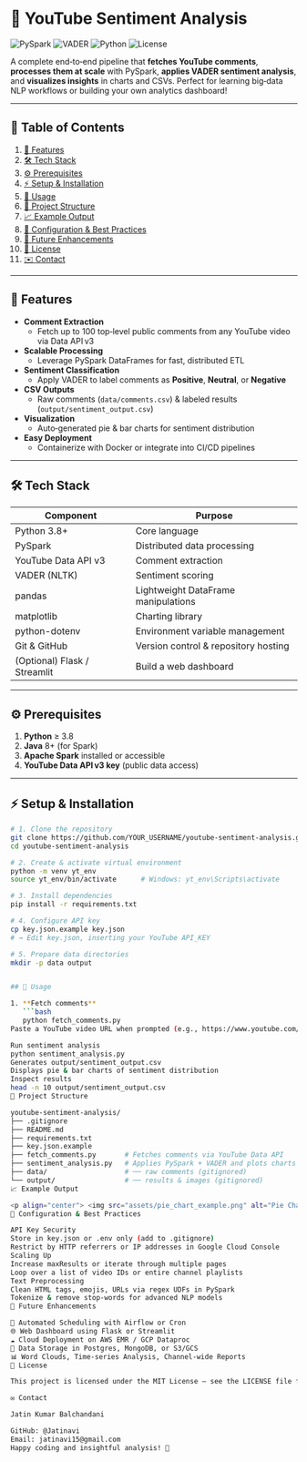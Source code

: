 # 🚀 YouTube Sentiment Analysis

![PySpark](https://img.shields.io/badge/PySpark-3.5.0-blue) ![VADER](https://img.shields.io/badge/VADER-NLP-green) ![Python](https://img.shields.io/badge/Python-3.8%2B-yellow) ![License](https://img.shields.io/badge/License-MIT-lightgrey)

A complete end‑to‑end pipeline that **fetches YouTube comments**, **processes them at scale** with PySpark, **applies VADER sentiment analysis**, and **visualizes insights** in charts and CSVs. Perfect for learning big‑data NLP workflows or building your own analytics dashboard!

---

## 🔎 Table of Contents

1. [🌟 Features](#-features)  
2. [🛠️ Tech Stack](#️️-tech-stack)  
3. [⚙️ Prerequisites](#️⚙️-prerequisites)  
4. [⚡ Setup & Installation](#️⚡-setup--installation)  
5. [🚀 Usage](#️🚀-usage)  
6. [📂 Project Structure](#️📂-project-structure)  
7. [📈 Example Output](#️📈-example-output)  
8. [🔧 Configuration & Best Practices](#️🔧-configuration--best-practices)  
9. [🔮 Future Enhancements](#️🔮-future-enhancements)  
10. [📝 License](#️📝-license)  
11. [✉️ Contact](#️✉️-contact)

---

## 🌟 Features

- **Comment Extraction**  
  - Fetch up to 100 top‑level public comments from any YouTube video via Data API v3  
- **Scalable Processing**  
  - Leverage PySpark DataFrames for fast, distributed ETL  
- **Sentiment Classification**  
  - Apply VADER to label comments as **Positive**, **Neutral**, or **Negative**  
- **CSV Outputs**  
  - Raw comments (`data/comments.csv`) & labeled results (`output/sentiment_output.csv`)  
- **Visualization**  
  - Auto‑generated pie & bar charts for sentiment distribution  
- **Easy Deployment**  
  - Containerize with Docker or integrate into CI/CD pipelines  

---

## 🛠️ Tech Stack

| Component                    | Purpose                               |
|------------------------------|---------------------------------------|
| Python 3.8+                  | Core language                        |
| PySpark                      | Distributed data processing          |
| YouTube Data API v3          | Comment extraction                   |
| VADER (NLTK)                 | Sentiment scoring                    |
| pandas                       | Lightweight DataFrame manipulations  |
| matplotlib                   | Charting library                     |
| python-dotenv                | Environment variable management      |
| Git & GitHub                 | Version control & repository hosting |
| (Optional) Flask / Streamlit | Build a web dashboard                |

---

## ⚙️ Prerequisites

1. **Python** ≥ 3.8  
2. **Java** 8+ (for Spark)  
3. **Apache Spark** installed or accessible  
4. **YouTube Data API v3 key** (public data access)  

---

## ⚡ Setup & Installation

```bash
# 1. Clone the repository
git clone https://github.com/YOUR_USERNAME/youtube-sentiment-analysis.git
cd youtube-sentiment-analysis

# 2. Create & activate virtual environment
python -m venv yt_env
source yt_env/bin/activate      # Windows: yt_env\Scripts\activate

# 3. Install dependencies
pip install -r requirements.txt

# 4. Configure API key
cp key.json.example key.json
# → Edit key.json, inserting your YouTube API_KEY

# 5. Prepare data directories
mkdir -p data output


## 🚀 Usage

1. **Fetch comments**  
   ```bash
   python fetch_comments.py
Paste a YouTube video URL when prompted (e.g., https://www.youtube.com/watch?v=YE7VzlLtp-4).

Run sentiment analysis
python sentiment_analysis.py
Generates output/sentiment_output.csv
Displays pie & bar charts of sentiment distribution
Inspect results
head -n 10 output/sentiment_output.csv
📂 Project Structure

youtube-sentiment-analysis/
├── .gitignore
├── README.md
├── requirements.txt
├── key.json.example
├── fetch_comments.py       # Fetches comments via YouTube Data API
├── sentiment_analysis.py   # Applies PySpark + VADER and plots charts
├── data/                   # ── raw comments (gitignored)
└── output/                 # ── results & images (gitignored)
📈 Example Output

<p align="center"> <img src="assets/pie_chart_example.png" alt="Pie Chart" width="300"/> &nbsp;&nbsp; <img src="assets/bar_chart_example.png" alt="Bar Chart" width="300"/> </p>
🔧 Configuration & Best Practices

API Key Security
Store in key.json or .env only (add to .gitignore)
Restrict by HTTP referrers or IP addresses in Google Cloud Console
Scaling Up
Increase maxResults or iterate through multiple pages
Loop over a list of video IDs or entire channel playlists
Text Preprocessing
Clean HTML tags, emojis, URLs via regex UDFs in PySpark
Tokenize & remove stop‑words for advanced NLP models
🔮 Future Enhancements

🔄 Automated Scheduling with Airflow or Cron
🌐 Web Dashboard using Flask or Streamlit
☁️ Cloud Deployment on AWS EMR / GCP Dataproc
💾 Data Storage in Postgres, MongoDB, or S3/GCS
📊 Word Clouds, Time‑series Analysis, Channel‑wide Reports
📝 License

This project is licensed under the MIT License – see the LICENSE file for details.

✉️ Contact

Jatin Kumar Balchandani

GitHub: @Jatinavi
Email: jatinavi15@gmail.com
Happy coding and insightful analysis! 🚀
